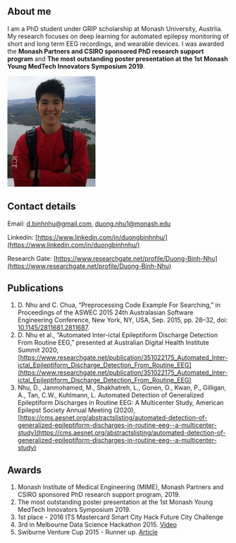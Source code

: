 ## About me
I am a PhD student under GRIP scholarship at Monash University, Austrlia. My research focuses on deep learning for automated epilepsy monitoring of short and long term EEG recordings, and wearable devices. I was awarded the **Monash Partners and CSIRO sponsored PhD research support program** and **The most outstanding poster presentation at the 1st Monash Young MedTech Innovators Symposium 2019**.

<img src="assets/profile.jpg" width="200" height="250"/>

## Contact details
Email: [d.binhnhu@gmail.com](d.binhnhu@gmail.com), [duong.nhu1@monash.edu](duong.nhu1@monash.edu)

Linkedin: [https://www.linkedin.com/in/duongbinhnhu/](https://www.linkedin.com/in/duongbinhnhu/)

Research Gate: [https://www.researchgate.net/profile/Duong-Binh-Nhu](https://www.researchgate.net/profile/Duong-Binh-Nhu)

## Publications

1. D. Nhu and C. Chua, “Preprocessing Code Example For Searching,” in Proceedings of the ASWEC 2015 24th Australasian Software Engineering Conference, New York, NY, USA, Sep. 2015, pp. 28–32, doi: [10.1145/2811681.2811687](10.1145/2811681.2811687).
2. D. Nhu et al., “Automated Inter-ictal Epileptiform Discharge Detection From Routine EEG,” presented at Australian Digital Health Institute Summit 2020, [https://www.researchgate.net/publication/351022175_Automated_Inter-ictal_Epileptiform_Discharge_Detection_From_Routine_EEG](https://www.researchgate.net/publication/351022175_Automated_Inter-ictal_Epileptiform_Discharge_Detection_From_Routine_EEG)
3. Nhu, D., Janmohamed, M., Shakhatreh, L., Gonen, O., Kwan, P., Gilligan, A., Tan, C.W., Kuhlmann, L. Automated Detection of Generalized Epileptiform Discharges in Routine EEG: A Multicenter Study, American Epilepst Society Annual Meeting (2020), [https://cms.aesnet.org/abstractslisting/automated-detection-of-generalized-epileptiform-discharges-in-routine-eeg--a-multicenter-study](https://cms.aesnet.org/abstractslisting/automated-detection-of-generalized-epileptiform-discharges-in-routine-eeg--a-multicenter-study)

## Awards

1. Monash Institute of Medical Engineering (MIME), Monash Partners and CSIRO sponsored PhD research support program, 2019.
2. The most outstanding poster presentation at the 1st Monash Young MedTech Innovators Symposium 2019.
3. 1st place - 2016 ITS Mastercard Smart City Hack Future City Challenge
4. 3rd in Melbourne Data Science Hackathon 2015. [Video](http://www.datasciencemelbourne.com/datathon/2016videos/)
5. Swiburne Venture Cup 2015 - Runner up. [Article](http://knowing.swinburne.edu.au/post/134764024184/wrap-of-the-swinburne-venture-cup)


